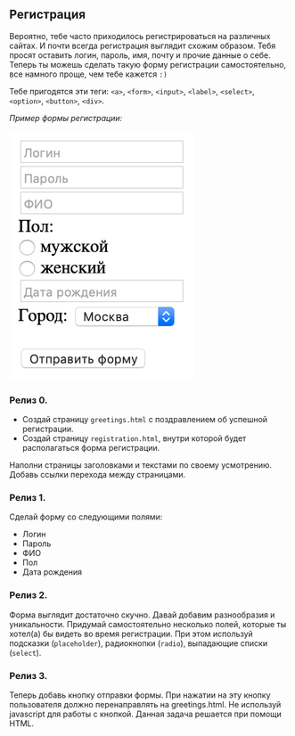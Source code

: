 ## Регистрация
Вероятно, тебе часто приходилось регистрироваться на различных сайтах. И почти всегда регистрация выглядит схожим образом. Тебя просят оставить логин, пароль, имя, почту и прочие данные о себе. Теперь ты можешь сделать такую форму регистрации самостоятельно, все намного проще, чем тебе кажется `:)`

Тебе пригодятся эти теги: `<a>`, `<form>`, `<input>`, `<label>`, `<select>`, `<option>`, `<button>`, `<div>`.


*Пример формы регистрации:*

![](registration.png)


### Релиз 0.
- Создай страницу `greetings.html` с поздравлением об успешной регистрации.
- Создай страницу `registration.html`, внутри которой будет располагаться форма регистрации.

Наполни страницы заголовками и текстами по своему усмотрению. 
Добавь ссылки перехода между страницами.

### Релиз 1.
Сделай форму со следующими полями:

- Логин
- Пароль
- ФИО
- Пол
- Дата рождения

### Релиз 2.
Форма выглядит достаточно скучно. Давай добавим разнообразия и уникальности. Придумай самостоятельно несколько полей, которые ты хотел(а) бы видеть во время регистрации. При этом используй подсказки (`placeholder`), радиокнопки (`radio`), выпадающие списки (`select`).

### Релиз 3.
Теперь добавь кнопку отправки формы. При нажатии на эту кнопку пользователя должно перенаправлять на greetings.html. Не используй javascript для работы с кнопкой. Данная задача решается при помощи HTML.
